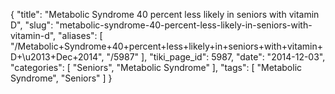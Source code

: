 {
    "title": "Metabolic Syndrome 40 percent less likely in seniors with vitamin D",
    "slug": "metabolic-syndrome-40-percent-less-likely-in-seniors-with-vitamin-d",
    "aliases": [
        "/Metabolic+Syndrome+40+percent+less+likely+in+seniors+with+vitamin+D+\u2013+Dec+2014",
        "/5987"
    ],
    "tiki_page_id": 5987,
    "date": "2014-12-03",
    "categories": [
        "Seniors",
        "Metabolic Syndrome"
    ],
    "tags": [
        "Metabolic Syndrome",
        "Seniors"
    ]
}